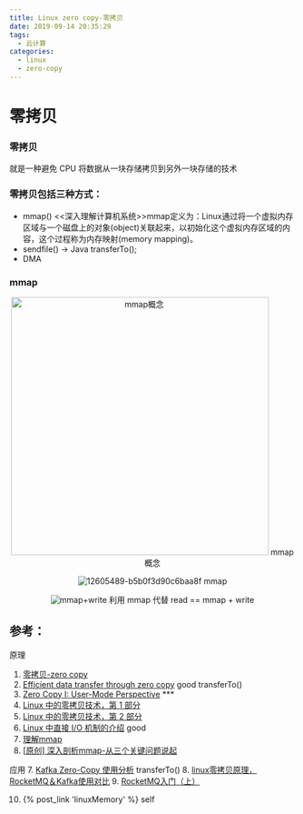 ```yaml
---
title: Linux zero copy-零拷贝
date: 2019-09-14 20:35:29
tags:
  - 云计算
categories:
  - linux 
  - zero-copy
---
```


<p></p>
<!-- more -->

# 零拷贝
### 零拷贝
  就是一种避免 CPU 将数据从一块存储拷贝到另外一块存储的技术

### 零拷贝包括三种方式： 
  + mmap()
    <<深入理解计算机系统>>mmap定义为：Linux通过将一个虚拟内存区域与一个磁盘上的对象(object)关联起来，以初始化这个虚拟内存区域的内容，这个过程称为内存映射(memory mapping)。
  + sendfile() -> Java transferTo();
  + DMA 

### mmap
<div style="text-align: center;">
<img width="454" alt="mmap概念" src="https://user-images.githubusercontent.com/5608425/64915067-0aa00600-d791-11e9-9aae-6e4832a279af.png"> mmap概念

![12605489-b5b0f3d90c6baa8f](https://user-images.githubusercontent.com/5608425/64915187-57391080-d794-11e9-95e5-012e92b674ee.png)
mmap

![mmap+write](https://user-images.githubusercontent.com/5608425/64915198-b3039980-d794-11e9-8729-3452941cfc0d.jpg)
利用 mmap 代替 read  ==  mmap + write
</div>

## 参考：
原理
1. [零拷贝-zero copy](https://www.cnblogs.com/AaronCui/p/10528046.html)
2. [Efficient data transfer through zero copy](https://developer.ibm.com/articles/j-zerocopy/) good transferTo()
3. [Zero Copy I: User-Mode Perspective](https://www.linuxjournal.com/article/6345)   ***
4. [Linux 中的零拷贝技术，第 1 部分](https://www.ibm.com/developerworks/cn/linux/l-cn-zerocopy1/)
5. [Linux 中的零拷贝技术，第 2 部分](https://www.ibm.com/developerworks/cn/linux/l-cn-zerocopy2/)
6. [Linux 中直接 I/O 机制的介绍](https://www.ibm.com/developerworks/cn/linux/l-cn-directio/)  good
7. [理解mmap](https://cloud.tencent.com/developer/article/1145377)
8. [[原创] 深入剖析mmap-从三个关键问题说起](https://www.jianshu.com/p/eece39beee20)

应用
7. [Kafka Zero-Copy 使用分析](https://blog.csdn.net/allwefantasy/article/details/50663533)  transferTo()
8. [linux零拷贝原理，RocketMQ＆Kafka使用对比](https://cloud.tencent.com/developer/news/333695)
9. [RocketMQ入门（上）](http://www.uml.org.cn/zjjs/201504011.asp)


10. {% post_link 'linuxMemory' %} self